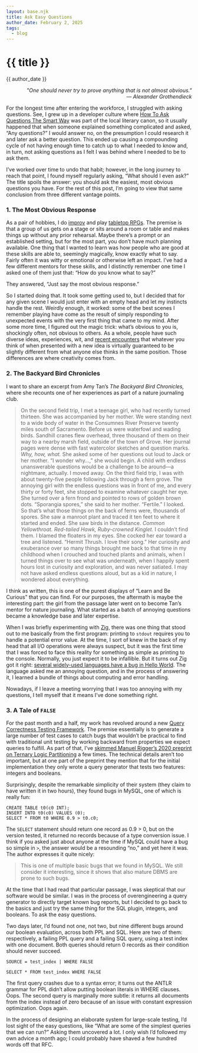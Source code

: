 ```yaml
---
layout: base.njk
title: Ask Easy Questions
author_date: February 2, 2025
tags:
  - blog
---
```


# {{ title }}

{{ author_date }}

<div align="right">
    <i>"One should never try to prove anything that is not almost obvious."</i>
    <br>
    <i>― Alexander Grothendieck</i>
</div>

For the longest time after entering the workforce, I struggled with asking questions. See, I grew up in a developer culture where [How To Ask Questions The Smart Way](https://www.catb.org/esr/faqs/smart-questions.html) was part of the local literary canon, so it usually happened that when someone explained something complicated and asked, “Any questions?” I would answer no, on the presumption I could research it and later ask a better question. This ended up causing a compounding cycle of not having enough time to catch up to what I needed to know and, in turn, not asking questions as I felt I was behind where I needed to be to ask them.

I’ve worked over time to undo that habit; however, in the long journey to reach that point, I found myself regularly asking, “What should I even ask?” The title spoils the answer: you should ask the easiest, most obvious questions you have. For the rest of this post, I’m going to view that same conclusion from three different vantage points.

### 1. The Most Obvious Response

As a pair of hobbies, I do [improv](https://en.wikipedia.org/wiki/Improvisational_theatre) and play [tabletop RPGs](https://en.wikipedia.org/wiki/Tabletop_role-playing_game). The premise is that a group of us gets on a stage or sits around a room or table and makes things up without any prior rehearsal. Maybe there’s a prompt or an established setting, but for the most part, you don’t have much planning available. One thing that I wanted to learn was how people who are good at these skills are able to, seemingly magically, know exactly what to say. Fairly often it was witty or emotional or otherwise left an impact. I’ve had a few different mentors for these skills, and I distinctly remember one time I asked one of them just that: “How do you know what to say?”

They answered, “Just say the most obvious response.”

So I started doing that. It took some getting used to, but I decided that for any given scene I would just enter with an empty head and let my instincts handle the rest. Weirdly enough, it worked: some of the best scenes I remember playing have come as the result of simply responding to unexpected events with the very first thing that came to my mind. After some more time, I figured out the magic trick: what’s obvious to you is, shockingly often, not obvious to others. As a whole, people have such diverse ideas, experiences, wit, and [recent encounters](https://en.wikipedia.org/wiki/Recency_bias) that whatever you think of when presented with a new idea is virtually guaranteed to be slightly different from what anyone else thinks in the same position. Those differences are where creativity comes from.

### 2. The Backyard Bird Chronicles

I want to share an excerpt from Amy Tan’s _The Backyard Bird Chronicles,_ where she recounts one of her experiences as part of a nature journaling club.

> On the second field trip, I met a teenage girl, who had recently turned thirteen. She was accompanied by her mother. We were standing next to a wide body of water in the Consumnes River Preserve twenty miles south of Sacramento. Before us were waterfowl and wading birds. Sandhill cranes flew overhead, three thousand of them on their way to a nearby marsh field, outside of the town of Grove. Her journal pages were dense with fast watercolor sketches and question marks. _Why, how, what._ She asked some of her questions out loud to Jack or her mother. “I wonder why…,” she would begin. A child with endless unanswerable questions would be a challenge to be around—a nightmare, actually. I moved away. On the third field trip, I was with about twenty-five people following Jack through a fern grove. The annoying girl with the endless questions was in front of me, and every thirty or forty feet, she stopped to examine whatever caught her eye. She turned over a fern frond and pointed to rows of golden brown dots. “Sporangia spores,” she said to her mother. “Fertile.” I looked. So that’s what those things on the back of ferns were, thousands of spores. She saw a manroot plant and traced it ten feet to where it started and ended. She saw birds in the distance. _Common Yellowthroat. Red-tailed Hawk, Ruby-crowned Kinglet._ I couldn’t find them. I blamed the floaters in my eyes. She cocked her ear toward a tree and listened. “Hermit Thrush. I love their song.” Her curiosity and exuberance over so many things brought me back to that time in my childhood when I crouched and touched plants and animals, when I turned things over to see what was underneath, when I happily spent hours lost in curiosity and exploration, and was never satiated. I may not have asked endless questions aloud, but as a kid in nature, I wondered about everything.

I think as written, this is one of the purest displays of “Learn and Be Curious” that you can find. For our purposes, the aftermath is maybe the interesting part: the girl from the passage later went on to become Tan’s mentor for nature journaling. What started as a batch of annoying questions became a knowledge base and later expertise.

When I was briefly experimenting with [Zig](https://ziglang.org/), there was one thing that stood out to me basically from the first program: printing to `stdout` requires you to handle a potential error value. At the time, I sort of knew in the back of my head that all I/O operations were always suspect, but it was the first time that I was forced to face this reality for something as simple as printing to the console. Normally, you just expect it to be infallible. But it turns out Zig got it right: [several widely-used languages have a bug in Hello World](https://blog.sunfishcode.online/bugs-in-hello-world/). The language asked me an annoying question, and in the process of answering it, I learned a bundle of things about computing and error handling.

Nowadays, if I leave a meeting worrying that I was too annoying with my questions, I tell myself that it means I’ve done something right.

### 3. A Tale of `FALSE`

For the past month and a half, my work has revolved around a new [Query Correctness Testing Framework](https://github.com/opensearch-project/sql/issues/3220). The premise essentially is to generate a large number of test cases to catch bugs that wouldn’t be practical to find with traditional unit testing by working backward from properties we expect queries to fulfill. As part of that, I’ve [skimmed Manuel Rigger’s 2020 preprint on Ternary Logic Partitioning](https://www.manuelrigger.at/preprints/TLP.pdf) a few times. The technical details aren’t too important, but at one part of the preprint they mention that for the initial implementation they only wrote a query generator that tests two features: integers and booleans.

Surprisingly, despite the remarkable simplicity of their system (they claim to have written it in two hours), they found bugs in MySQL, one of which is really fun:

```
CREATE TABLE t0(c0 INT);
INSERT INTO t0(c0) VALUES (0);
SELECT * FROM t0 WHERE 0.9 > t0.c0;
```

The `SELECT` statement should return one record as 0.9 > 0, but on the version tested, it returned no records because of a type conversion issue. I think if you asked just about anyone at the time if MySQL could have a bug so simple in `>`, the answer would be a resounding “no,” and yet here it was. The author expresses it quite nicely:

>This is one of multiple basic bugs that we found in MySQL. We still consider it interesting, since it shows that also mature DBMS are prone to such bugs.

At the time that I had read that particular passage, I was skeptical that our software would be similar. I was in the process of overengineering a query generator to directly target known bug reports, but I decided to go back to the basics and just try the same thing for the SQL plugin, integers, and booleans. To ask the easy questions.

Two days later, I’d found not one, not two, but nine different bugs around our boolean evaluation, across both PPL and SQL. Here are two of them: respectively, a failing PPL query and a failing SQL query, using a test index with one document. Both queries should return 0 records as their condition should never succeed.

```
SOURCE = test_index | WHERE FALSE
```

```
SELECT * FROM test_index WHERE FALSE
```

The first query crashes due to a syntax error; it turns out the ANTLR grammar for PPL didn’t allow putting boolean literals in WHERE clauses. Oops. The second query is marginally more subtle: it returns all documents from the index instead of zero because of an issue with constant expression optimization. Oops again.

In the process of designing an elaborate system for large-scale testing, I’d lost sight of the easy questions, like “What are some of the simplest queries that we can run?” Asking them uncovered a lot. I only wish I’d followed my own advice a month ago; I could probably have shaved a few hundred words off that RFC.
